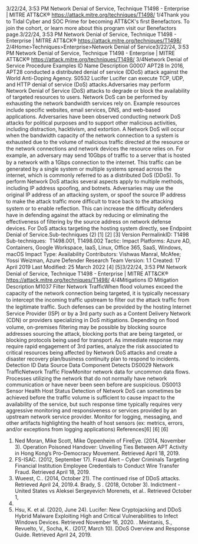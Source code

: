 3/22/24, 3:53 PM Network Denial of Service, Technique T1498 - Enterprise | MITRE ATT&CK®
https://attack.mitre.org/techniques/T1498/ 1/4Thank you to Tidal Cyber and SOC Prime for becoming ATT&CK's ﬁrst Benefactors. To join the cohort, or learn more about this program visit our
Benefactors page.3/22/24, 3:53 PM Network Denial of Service, Technique T1498 - Enterprise | MITRE ATT&CK®
https://attack.mitre.org/techniques/T1498/ 2/4Home>Techniques>Enterprise>Network Denial of Service3/22/24, 3:53 PM Network Denial of Service, Technique T1498 - Enterprise | MITRE ATT&CK®
https://attack.mitre.org/techniques/T1498/ 3/4Network Denial of Service
Procedure Examples
ID Name Description
G0007 APT28 In 2016, APT28 conducted a distributed denial of service (DDoS) attack against the World Anti-Doping Agency.
S0532 Lucifer Lucifer can execute TCP, UDP, and HTTP denial of service (DoS) attacks.Adversaries may perform Network Denial of Service (DoS) attacks to degrade or block the availability of targeted resources to users. Network
DoS can be performed by exhausting the network bandwidth services rely on. Example resources include speciﬁc websites, email services,
DNS, and web-based applications. Adversaries have been observed conducting network DoS attacks for political purposes and to support
other malicious activities, including distraction, hacktivism, and extortion.
A Network DoS will occur when the bandwidth capacity of the network connection to a system is exhausted due to the volume of malicious
traﬃc directed at the resource or the network connections and network devices the resource relies on. For example, an adversary may send
10Gbps of traﬃc to a server that is hosted by a network with a 1Gbps connection to the internet. This traﬃc can be generated by a single
system or multiple systems spread across the internet, which is commonly referred to as a distributed DoS (DDoS).
To perform Network DoS attacks several aspects apply to multiple methods, including IP address spooﬁng, and botnets.
Adversaries may use the original IP address of an attacking system, or spoof the source IP address to make the attack traﬃc more diﬃcult
to trace back to the attacking system or to enable reﬂection. This can increase the diﬃculty defenders have in defending against the attack
by reducing or eliminating the effectiveness of ﬁltering by the source address on network defense devices.
For DoS attacks targeting the hosting system directly, see Endpoint Denial of Service.Sub-techniques (2)
[1]
[2] [3]
Version PermalinkID: T1498
Sub-techniques:  T1498.001, T1498.002
 
Tactic: Impact
 
Platforms: Azure AD, Containers, Google Workspace, IaaS, Linux, Oﬃce 365, SaaS, Windows, macOS
 
Impact Type: Availability
Contributors: Vishwas Manral, McAfee; Yossi Weizman, Azure Defender Research Team
Version: 1.1
Created: 17 April 2019
Last Modiﬁed: 25 March 2022
[4]
[5]3/22/24, 3:53 PM Network Denial of Service, Technique T1498 - Enterprise | MITRE ATT&CK®
https://attack.mitre.org/techniques/T1498/ 4/4Mitigations
ID Mitigation Description
M1037 Filter
Network
TraﬃcWhen ﬂood volumes exceed the capacity of the network connection being targeted, it is typically necessary to
intercept the incoming traﬃc upstream to ﬁlter out the attack traﬃc from the legitimate traﬃc. Such defenses
can be provided by the hosting Internet Service Provider (ISP) or by a 3rd party such as a Content Delivery
Network (CDN) or providers specializing in DoS mitigations.
Depending on ﬂood volume, on-premises ﬁltering may be possible by blocking source addresses sourcing the
attack, blocking ports that are being targeted, or blocking protocols being used for transport.
As immediate response may require rapid engagement of 3rd parties, analyze the risk associated to critical
resources being affected by Network DoS attacks and create a disaster recovery plan/business continuity plan
to respond to incidents.
Detection
ID Data Source Data Component Detects
DS0029 Network TraﬃcNetwork Traﬃc
FlowMonitor network data for uncommon data ﬂows. Processes utilizing the network that do
not normally have network communication or have never been seen before are
suspicious.
DS0013 Sensor Health Host Status Detection of Network DoS can sometimes be achieved before the traﬃc volume is
suﬃcient to cause impact to the availability of the service, but such response time
typically requires very aggressive monitoring and responsiveness or services provided by
an upstream network service provider. Monitor for logging, messaging, and other artifacts
highlighting the health of host sensors (ex: metrics, errors, and/or exceptions from
logging applications)
References[6]
[6]
[6]
1. Ned Moran, Mike Scott, Mike Oppenheim of FireEye. (2014,
November 3). Operation Poisoned Handover: Unveiling Ties
Between APT Activity in Hong Kong’s Pro-Democracy
Movement. Retrieved April 18, 2019.
2. FS-ISAC. (2012, September 17). Fraud Alert – Cyber Criminals
Targeting Financial Institution Employee Credentials to
Conduct Wire Transfer Fraud. Retrieved April 18, 2019.
3. Wueest, C.. (2014, October 21). The continued rise of DDoS
attacks. Retrieved April 24, 2019.4. Brady, S . (2018, October 3). Indictment - United States vs
Aleksei Sergeyevich Morenets, et al.. Retrieved October 1,
2020.
5. Hsu, K. et al. (2020, June 24). Lucifer: New Cryptojacking and
DDoS Hybrid Malware Exploiting High and Critical
Vulnerabilities to Infect Windows Devices. Retrieved November
16, 2020.
 . Meintanis, S., Revuelto, V., Socha, K.. (2017, March 10). DDoS
Overview and Response Guide. Retrieved April 24, 2019.